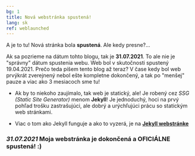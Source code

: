 ```yaml
---
bg: 1
title: Nová webstránka spustená!
lang: sk
ref: weblaunched
---
```


A je to tu! Nová stránka bola **spustená**. Ale kedy presne?...

Ak sa pozrieme na dátum tohto blogu, tak je **31.07.2021**. To ale nie je "správny" dátum spustenia webu. Web bol v skutočnosti spustený 19.04.2021.  Prečo teda píšem tento blog až teraz? V čase kedy bol web prvýkrát zverejnený nebol ešte kompletne dokončený, a tak po "menšej" pauze a viac ako 3 mesiacoch sme tu!

- Ak by to niekoho zaujímalo, tak web je statický, ale! Je robený cez *SSG (Static Site Generator)* menom **Jekyll**! Je jednoduchý, hoci na prvý pohľad trošku zastrašujúci, ale dobrý a urýchľujúci prácu so statickým web stránkami. 

- Viac o tom ako Jekyll funguje a ako to vyzerá, je na [**Jekyll webstránke**](https://jekyllrb.com)

### *31.07.2021* Moja webstránka je dokončená a OFICIÁLNE spustená! :) 
